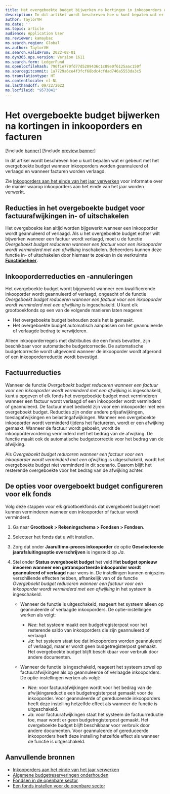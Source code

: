 ```yaml
---
title: Het overgeboekte budget bijwerken na kortingen in inkooporders en facturen
description: In dit artikel wordt beschreven hoe u kunt bepalen wat er gebeurt met het overgeboekte budget wanneer inkooporders worden geannuleerd of verlaagd en wanneer facturen worden verlaagd.
author: TaylorVH
ms.date: ''
ms.topic: article
audience: Application User
ms.reviewer: kamaybac
ms.search.region: Global
ms.author: TaylorVH
ms.search.validFrom: 2022-02-01
ms.dyn365.ops.version: Version 1611
ms.search.form: LedgerFund
ms.openlocfilehash: 790f1e770fd77d5209436c1c89e0f6125aac150f
ms.sourcegitcommit: 1a7729a6ce4f3fcf68bdc4cfdad746a5553da3c5
ms.translationtype: HT
ms.contentlocale: nl-NL
ms.lasthandoff: 09/22/2022
ms.locfileid: "9573041"
---
```

# <a name="update-the-carry-forward-budget-after-reductions-in-purchase-orders-and-invoices"></a>Het overgeboekte budget bijwerken na kortingen in inkooporders en facturen

[!include [banner](../includes/banner.md)]
[!include [preview banner](../includes/preview-banner.md)]

In dit artikel wordt beschreven hoe u kunt bepalen wat er gebeurt met het overgeboekte budget wanneer inkooporders worden geannuleerd of verlaagd en wanneer facturen worden verlaagd.

Zie [Inkooporders aan het einde van het jaar verwerken](/dynamicsax-2012/appuser-itpro/process-purchase-orders-at-year-end) voor informatie over de manier waarop inkooporders aan het einde van het jaar worden verwerkt.

## <a name="turn-carry-forward-budget-reductions-for-invoice-variances-on-or-off"></a>Reducties in het overgeboekte budget voor factuurafwijkingen in- of uitschakelen

Het overgeboekte kan altijd worden bijgewerkt wanneer een inkooporder wordt geannuleerd of verlaagd. Als u het overgeboekte budget echter wilt bijwerken wanneer een factuur wordt verlaagd, moet u de functie *Overgeboekt budget reduceren wanneer een factuur voor een inkooporder wordt verminderd met een afwijking* inschakelen. Beheerders kunnen deze functie in- of uitschakelen door hiernaar te zoeken in de werkruimte **[Functiebeheer](../../fin-ops-core/fin-ops/get-started/feature-management/feature-management-overview.md)**.

## <a name="purchase-order-reductions-and-cancellations"></a>Inkooporderreducties en -annuleringen

Het overgeboekte budget wordt bijgewerkt wanneer een kwalificerende inkooporder wordt geannuleerd of verlaagd, ongeacht of de functie *Overgeboekt budget reduceren wanneer een factuur voor een inkooporder wordt verminderd met een afwijking* is ingeschakeld. U kunt elk grootboekfonds op een van de volgende manieren laten reageren:

- Het overgeboekte budget behouden zoals het is gemaakt.
- Het overgeboekte budget automatisch aanpassen om het geannuleerde of verlaagde bedrag te verwijderen.

Alleen inkooporderregels met distributies die een fonds bevatten, zijn beschikbaar voor automatische budgetcorrectie. De automatische budgetcorrectie wordt uitgevoerd wanneer de inkooporder wordt afgerond of een inkooporderreductie wordt bevestigd.

## <a name="invoice-reductions"></a>Factuurreducties

Wanneer de functie *Overgeboekt budget reduceren wanneer een factuur voor een inkooporder wordt verminderd met een afwijking* is ingeschakeld, kunt u opgeven of elk fonds het overgeboekte budget moet verminderen wanneer een factuur wordt verlaagd of een inkooporder wordt verminderd of geannuleerd. De factuur moet bedoeld zijn voor een inkooporder met een overgeboekt budget. Reducties zijn onder andere prijsafwijkingen, toeslagafwijkingen en belastingafwijkingen. Wanneer een overgeboekte inkooporder wordt verminderd tijdens het factureren, wordt er een afwijking gemaakt. Wanneer de factuur wordt geboekt, wordt de inkoopordervordering verminderd met het bedrag van de afwijking. De functie maakt ook de automatische budgetcorrectie voor het bedrag van de afwijking.

Als *Overgeboekt budget reduceren wanneer een factuur voor een inkooporder wordt verminderd met een afwijking* is uitgeschakeld, wordt het overgeboekte budget niet verminderd in dit scenario. Daarom blijft het resterende overgeboekte voor het bedrag van de afwijking achter.

## <a name="configure-the-carry-forward-budget-options-for-each-fund"></a>De opties voor overgeboekt budget configureren voor elk fonds

Volg deze stappen voor elk grootboekfonds dat overgeboekt budget moet kunnen verminderen wanneer een inkooporder of factuur wordt verminderd.

1. Ga naar **Grootboek \> Rekeningschema \> Fondsen \> Fondsen**.
1. Selecteer het fonds dat u wilt instellen.
1. Zorg dat onder **Jaarultimo-proces inkooporder** de optie **Geselecteerde jaarafsluitingsoptie overschrijven** is ingesteld op *Ja*.
1. Stel onder **Status overgeboekt budget** het veld **Het budget opnieuw invoeren wanneer een getransporteerde inkooporder wordt geannuleerd of verlaagd** naar wens in. De instellingen kunnen enigszins verschillende effecten hebben, afhankelijk van of de functie *Overgeboekt budget reduceren wanneer een factuur voor een inkooporder wordt verminderd met een afwijking* in het systeem is ingeschakeld.

    - Wanneer de functie is uitgeschakeld, reageert het systeem alleen op geannuleerde of verlaagde inkooporders. De optie-instellingen werken als volgt:

        - *Nee*: het systeem maakt een budgetregisterpost voor het resterende saldo van inkooporders die zijn geannuleerd of verlaagd.
        - *Ja*: het systeem staat toe dat inkooporders worden geannuleerd of verlaagd, maar er wordt geen budgetregisterpost gemaakt. Het overgeboekte budget blijft beschikbaar voor verbruik door andere documenten.

    - Wanneer de functie is ingeschakeld, reageert het systeem zowel op factuurafwijkingen als op geannuleerde of verlaagde inkooporders. De optie-instellingen werken als volgt:

        - *Nee*: voor factuurafwijkingen wordt voor het bedrag van de afwijkingsreductie een budgetregisterpost gemaakt voor de inkooporder. Voor geannuleerde of gereduceerde inkooporders heeft deze instelling hetzelfde effect als wanneer de functie is uitgeschakeld.
        - *Ja*: voor factuurafwijkingen staat het systeem de factuurreductie toe, maar wordt er geen budgetregisterpost gemaakt. Het overgeboekte budget blijft beschikbaar voor verbruik door andere documenten. Voor geannuleerde of gereduceerde inkooporders heeft deze instelling hetzelfde effect als wanneer de functie is uitgeschakeld.

## <a name="additional-resources"></a>Aanvullende bronnen

- [Inkooporders aan het einde van het jaar verwerken](/dynamicsax-2012/appuser-itpro/process-purchase-orders-at-year-end)
- [Algemene budgetreserveringen onderhouden](general-budget-reservation-tasks.md)
- [Fondsen in de openbare sector](funds-public-sector.md)
- [Een fonds instellen voor de openbare sector](tasks/set-up-fund-public-sector.md)
